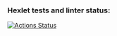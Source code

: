 ### Hexlet tests and linter status:
[![Actions Status](https://github.com/Nurlan-Aliev/python-project-50/workflows/hexlet-check/badge.svg)](https://github.com/Nurlan-Aliev/python-project-50/actions)